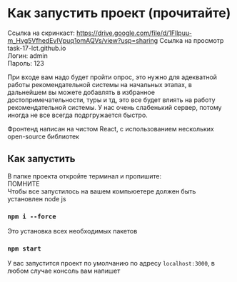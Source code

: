 # Как запустить проект (прочитайте)
Ссылка на скринкаст: https://drive.google.com/file/d/1Fllpuu-m_Hvg5VfhedEvIVpuq1omAQVs/view?usp=sharing
Ссылка на просмотр task-17-lct.github.io\
Логин: admin\
Пароль: 123

При входе вам надо будет пройти опрос, это нужно для адекватной работы рекомендательной системы на начальных этапах, в дальнейшем вы можете добавлять в избранное достопримечательности, туры и тд, это все будет влиять на работу рекомендательной системы. У нас очень слабенький сервер, потому иногда не все всегда подргружается быстро.


Фронтенд написан на чистом React, с использованием нескольких open-source библиотек

## Как запустить

В папке проекта откройте терминал и пропишите:\
ПОМНИТЕ\
Чтобы все запустилось на вашем компьюетере должен быть установлен node js
### `npm i --force`

Это установка всех необходимых пакетов

### `npm start`
У вас запустится проект по умолчанию по адресу `localhost:3000`, в любом случае консоль вам напишет



